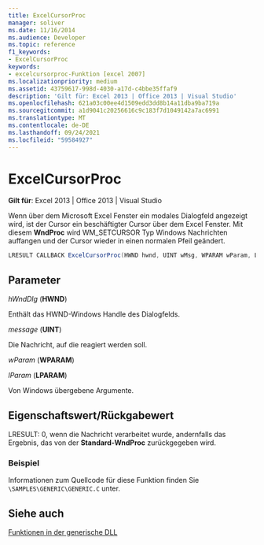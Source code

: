 ```yaml
---
title: ExcelCursorProc
manager: soliver
ms.date: 11/16/2014
ms.audience: Developer
ms.topic: reference
f1_keywords:
- ExcelCursorProc
keywords:
- excelcursorproc-Funktion [excel 2007]
ms.localizationpriority: medium
ms.assetid: 43759617-998d-4030-a17d-c4bbe35ffaf9
description: 'Gilt für: Excel 2013 | Office 2013 | Visual Studio'
ms.openlocfilehash: 621a03c00ee4d1509edd3dd8b14a11dba9ba719a
ms.sourcegitcommit: a1d9041c20256616c9c183f7d1049142a7ac6991
ms.translationtype: MT
ms.contentlocale: de-DE
ms.lasthandoff: 09/24/2021
ms.locfileid: "59584927"
---
```

# <a name="excelcursorproc"></a>ExcelCursorProc

 **Gilt für**: Excel 2013 | Office 2013 | Visual Studio 
  
Wenn über dem Microsoft Excel Fenster ein modales Dialogfeld angezeigt wird, ist der Cursor ein beschäftigter Cursor über dem Excel Fenster. Mit diesem **WndProc** wird WM_SETCURSOR Typ Windows Nachrichten auffangen und der Cursor wieder in einen normalen Pfeil geändert. 
  
```cs
LRESULT CALLBACK ExcelCursorProc(HWND hwnd, UINT wMsg, WPARAM wParam, LPARAM lParam);
```

## <a name="parameters"></a>Parameter

 _hWndDlg_ (**HWND**)
  
Enthält das HWND-Windows Handle des Dialogfelds.
  
 _message_ (**UINT**)
  
Die Nachricht, auf die reagiert werden soll.
  
 _wParam_ (**WPARAM**)
  
 _lParam_ (**LPARAM**)
  
Von Windows übergebene Argumente.
  
## <a name="property-valuereturn-value"></a>Eigenschaftswert/Rückgabewert

LRESULT: 0, wenn die Nachricht verarbeitet wurde, andernfalls das Ergebnis, das von der **Standard-WndProc** zurückgegeben wird.
  
### <a name="example"></a>Beispiel

Informationen zum Quellcode für diese Funktion finden Sie  `\SAMPLES\GENERIC\GENERIC.C` unter. 
  
## <a name="see-also"></a>Siehe auch



[Funktionen in der generische DLL](functions-in-the-generic-dll.md)


